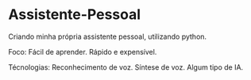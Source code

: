 # Assistente-Pessoal
Criando minha própria assistente pessoal, utilizando python.

Foco:
  Fácil de aprender.
  Rápido e expensível.

Técnologias:
 Reconhecimento de voz.
 Síntese de voz.
 Algum tipo de IA.
